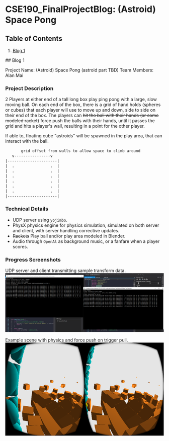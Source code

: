 # CSE190_FinalProjectBlog: (Astroid) Space Pong

## Table of Contents

1. [Blog 1](#blog-1)

<a name="blog-1"/>
## Blog 1

Project Name: (Astroid) Space Pong (astroid part TBD)
Team Members: Alan Mai

### Project Description

2 Players at either end of a tall long box play ping pong with a large, slow moving ball. On each end of the box, there is a grid of hand holds (spheres or cubes) that each player will use to move up and down, side to side on their end of the box. The players can ~~hit the ball with their hands (or some modeled racket)~~ force push the balls with their hands, until it passes the grid and hits a player's wall, resulting in a point for the other player.

If able to, floating cube "astroids" will be spawned in the play area, that can interact with the ball.

```
       grid offset from walls to allow space to climb around
   v----------------v
|----------------------|
|  .                .  |
|  .                .  |
|  .                .  |
|  .                .  |
|  .                .  |
|  .                .  |
|----------------------|
```

### Technical Details

- UDP server using `yojimbo`.
- PhysX physics engine for physics simulation, simulated on both server and client, with server handling corrective updates.
- ~~Rackets~~ Play ball and/or play area modeled in Blender.
- Audio through `OpenAl` as background music, or a fanfare when a player scores.

### Progress Screenshots

UDP server and client transmitting sample transform data.
![UDP Server and Client](docs/CSE190FinalProjectBlog1_udpServerExample.PNG)

Example scene with physics and force push on trigger pull.
![physics example scene force](docs/CSE190FinalProjectBlog1_physicsexample.PNG)

